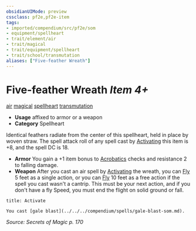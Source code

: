 ```yaml
---
obsidianUIMode: preview
cssclass: pf2e,pf2e-item
tags:
- imported/compendium/src/pf2e/som
- equipment/spellheart
- trait/element/air
- trait/magical
- trait/equipment/spellheart
- trait/school/transmutation
aliases: ["Five-feather Wreath"]
---
```

# Five-feather Wreath *Item 4+*  
[air](air.md)  [magical](magical.md)  [spellheart](spellheart-som.md)  [transmutation](transmutation.md)  

- **Usage** affixed to armor or a weapon
- **Category** Spellheart

Identical feathers radiate from the center of this spellheart, held in place by woven straw. The spell attack roll of any spell cast by [Activating](activate-an-item.md) this item is +8, and the spell DC is 18.

- **Armor** You gain a +1 item bonus to [Acrobatics](../../skills.md#Acrobatics) checks and resistance 2 to falling damage.
- **Weapon** After you cast an air spell by [Activating](activate-an-item.md) the wreath, you can [Fly](rules/actions/fly.md) 5 feet as a single action, or you can [Fly](rules/actions/fly.md) 10 feet as a free action if the spell you cast wasn't a cantrip. This must be your next action, and if you don't have a fly Speed, you must end the flight on solid ground or fall.

```ad-embed-ability
title: Activate

You cast [gale blast](../../../compendium/spells/gale-blast-som.md).
```

*Source: Secrets of Magic p. 170*

